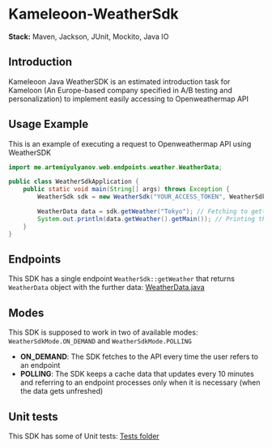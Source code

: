 # Kameleoon-WeatherSdk
**Stack:** Maven, Jackson, JUnit, Mockito, Java IO

## Introduction
Kameleoon Java WeatherSDK is an estimated introduction task for Kameloon (An Europe-based company specified in A/B testing and personalization) to implement easily accessing to Openweathermap API

## Usage Example
This is an example of executing a request to Openweathermap API using WeatherSDK

```java
import me.artemiyulyanov.web.endpoints.weather.WeatherData;

public class WeatherSdkApplication {
    public static void main(String[] args) throws Exception {
        WeatherSdk sdk = new WeatherSdk("YOUR_ACCESS_TOKEN", WeatherSdkMode.POLLING); // Initialization of the SDK instance

        WeatherData data = sdk.getWeather("Tokyo"); // Fetching to getting weather endpoint to the API
        System.out.println(data.getWeather().getMain()); // Printing the weather
    }
}
```
## Endpoints
This SDK has a single endpoint ```WeatherSdk::getWeather``` that returns ```WeatherData``` object with the further data:
[WeatherData.java](src/main/java/me/artemiyulyanov/web/endpoints/weather/WeatherData.java)

## Modes
This SDK is supposed to work in two of available modes: ```WeatherSdkMode.ON_DEMAND``` and ```WeatherSdkMode.POLLING```
- **ON_DEMAND**: The SDK fetches to the API every time the user refers to an endpoint
- **POLLING**: The SDK keeps a cache data that updates every 10 minutes and referring to an endpoint processes only when it is necessary (when the data gets unfreshed)

## Unit tests
This SDK has some of Unit tests:
[Tests folder](src/test/java/me/artemiyulyanov)
